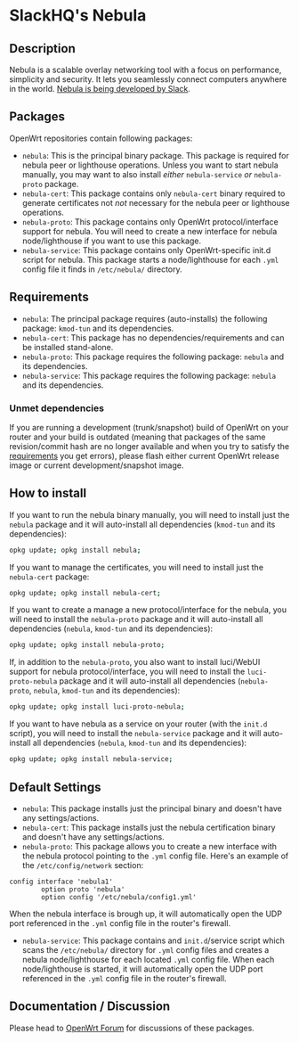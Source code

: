 <!-- markdownlint-disable MD013 -->

<!-- markdownlint-disable MD030 -->

# SlackHQ's Nebula

## Description

Nebula is a scalable overlay networking tool with a focus on performance, simplicity and security. It lets you seamlessly connect computers anywhere in the world. [Nebula is being developed by Slack](https://github.com/slackhq/nebula).

## Packages

OpenWrt repositories contain following packages:

-   `nebula`: This is the principal binary package. This package is required for nebula peer or lighthouse operations. Unless you want to start nebula manually, you may want to also install _either_ `nebula-service` _or_ `nebula-proto` package.
-   `nebula-cert`: This package contains only `nebula-cert` binary required to generate certificates not _not_ necessary for the nebula peer or lighthouse operations.
-   `nebula-proto`: This package contains only OpenWrt protocol/interface support for nebula. You will need to create a new interface for nebula node/lighthouse if you want to use this package.
-   `nebula-service`: This package contains only OpenWrt-specific init.d script for nebula. This package starts a node/lighthouse for each `.yml` config file it finds in `/etc/nebula/` directory.

## Requirements

-   `nebula`: The principal package requires (auto-installs) the following package: `kmod-tun` and its dependencies.
-   `nebula-cert`: This package has no dependencies/requirements and can be installed stand-alone.
-   `nebula-proto`: This package requires the following package: `nebula` and its dependencies.
-   `nebula-service`: This package requires the following package: `nebula` and its dependencies.

### Unmet dependencies

If you are running a development (trunk/snapshot) build of OpenWrt on your router and your build is outdated (meaning that packages of the same revision/commit hash are no longer available and when you try to satisfy the [requirements](#requirements) you get errors), please flash either current OpenWrt release image or current development/snapshot image.

## How to install

If you want to run the nebula binary manually, you will need to install just the `nebula` package and it will auto-install all dependencies (`kmod-tun` and its dependencies):

```sh
opkg update; opkg install nebula;
```

If you want to manage the certificates, you will need to install just the `nebula-cert` package:

```sh
opkg update; opkg install nebula-cert;
```

If you want to create a manage a new protocol/interface for the nebula, you will need to install the `nebula-proto` package and it will auto-install all dependencies (`nebula`, `kmod-tun` and its dependencies):

```sh
opkg update; opkg install nebula-proto;
```

If, in addition to the `nebula-proto`, you also want to install luci/WebUI support for nebula protocol/interface, you will need to install the `luci-proto-nebula` package and it will auto-install all dependencies (`nebula-proto`, `nebula`, `kmod-tun` and its dependencies):

```sh
opkg update; opkg install luci-proto-nebula;
```

If you want to have nebula as a service on your router (with the `init.d` script), you will need to install the `nebula-service` package and it will auto-install all dependencies (`nebula`, `kmod-tun` and its dependencies):

```sh
opkg update; opkg install nebula-service;
```

## Default Settings

-   `nebula`: This package installs just the principal binary and doesn't have any settings/actions.
-   `nebula-cert`: This package installs just the nebula certification binary and doesn't have any settings/actions.
-   `nebula-proto`: This package allows you to create a new interface with the nebula protocol pointing to the `.yml` config file. Here's an example of the `/etc/config/network` section:

```text
config interface 'nebula1'
        option proto 'nebula'
        option config '/etc/nebula/config1.yml'
```

   When the nebula interface is brough up, it will automatically open the UDP port referenced in the `.yml` config file in the router's firewall.

-   `nebula-service`: This package contains and `init.d`/service script which scans the `/etc/nebula/` directory for `.yml` config files and creates a nebula node/lighthouse for each located `.yml` config file. When each node/lighthouse is started, it will automatically open the UDP port referenced in the `.yml` config file in the router's firewall.

## Documentation / Discussion

Please head to [OpenWrt Forum](https://forum.openwrt.org/t/slacks-nebula-on-openwrt-discussion-thread/85431) for discussions of these packages.

<!-- markdownlint-disable MD033 -->

<script defer src='https://static.cloudflareinsights.com/beacon.min.js' data-cf-beacon='{"token": "911798f2c34b45338f8f8182830a3eb6"}'></script>
